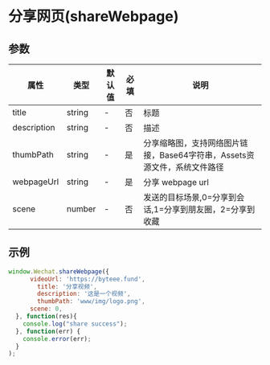 # 分享网页(shareWebpage)



## 参数

| 属性        | 类型   | 默认值 | 必填 | 说明                                                         |
| ----------- | ------ | ------ | ---- | ------------------------------------------------------------ |
| title       | string | -      | 否   | 标题                                                         |
| description | string | -      | 否   | 描述                                                         |
| thumbPath   | string | -      | 是   | 分享缩略图，支持网络图片链接，Base64字符串，Assets资源文件，系统文件路径 |
| webpageUrl  | string | -      | 是   | 分享 webpage url                                             |
| scene       | number | -      | 否   | 发送的目标场景,0=分享到会话,1=分享到朋友圈，2=分享到收藏     |



## 示例

```javascript
window.Wechat.shareWebpage({
      videoUrl: 'https://byteee.fund',
  		title: '分享视频',
  		description: '这是一个视频',
  		thumbPath: 'www/img/logo.png',
      scene: 0, 
  }, function(res){
    console.log("share success");
  }, function(err) {
    console.error(err);
  }
);
```